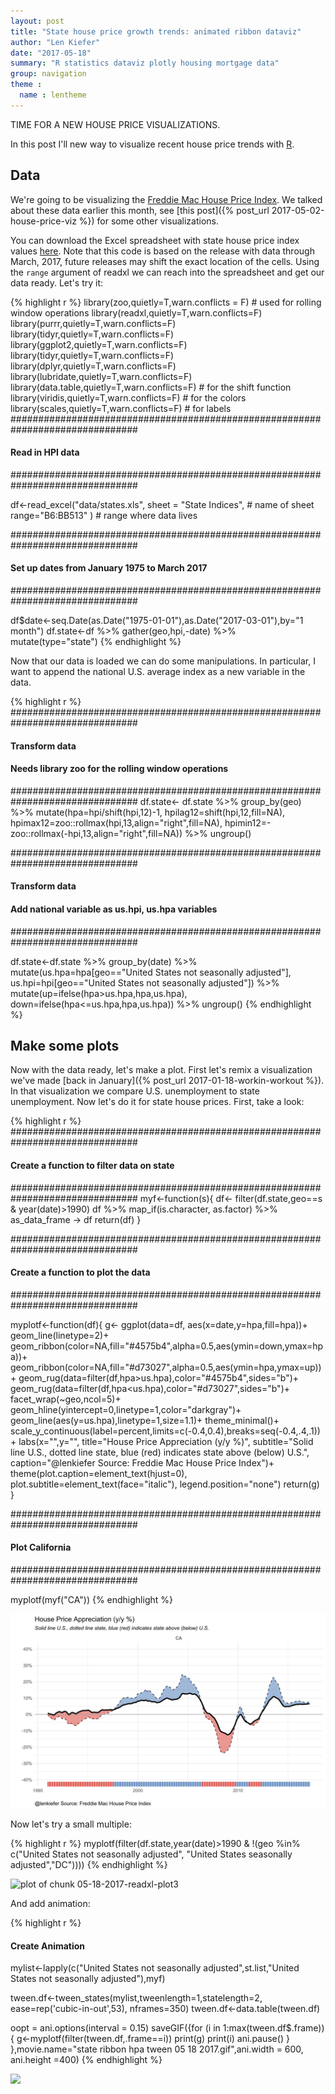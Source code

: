 ```yaml
---
layout: post
title: "State house price growth trends: animated ribbon dataviz"
author: "Len Kiefer"
date: "2017-05-18"
summary: "R statistics dataviz plotly housing mortgage data"
group: navigation
theme :
  name : lentheme
---
```


TIME FOR A NEW HOUSE PRICE VISUALIZATIONS.

In this post I'll new way to visualize recent house price trends with [R](https://www.r-project.org/). 

## Data

We're going to be visualizing the [Freddie Mac House Price Index](http://www.freddiemac.com/finance/house_price_index.html). We talked about these data earlier this month, see [this post]({% post_url 2017-05-02-house-price-viz %}) for some other visualizations.

You can download the Excel spreadsheet with state house price index values [here](http://www.freddiemac.com/finance/fmhpi/current/excel/states.xls).  Note that this code is based on the release with data through March, 2017, future releases may shift the exact location of the cells.  Using the `range` argument of readxl we can reach into the spreadsheet and get our data ready.  Let's try it:


{% highlight r %}
library(zoo,quietly=T,warn.conflicts = F)      # used for rolling window operations
library(readxl,quietly=T,warn.conflicts=F)
library(purrr,quietly=T,warn.conflicts=F)
library(tidyr,quietly=T,warn.conflicts=F)
library(ggplot2,quietly=T,warn.conflicts=F)
library(tidyr,quietly=T,warn.conflicts=F)
library(dplyr,quietly=T,warn.conflicts=F)
library(lubridate,quietly=T,warn.conflicts=F)
library(data.table,quietly=T,warn.conflicts=F) # for the shift function
library(viridis,quietly=T,warn.conflicts=F)    # for the colors
library(scales,quietly=T,warn.conflicts=F)    # for labels
###############################################################################
#### Read in HPI data  
###############################################################################

df<-read_excel("data/states.xls", 
               sheet = "State Indices",  # name of sheet
               range="B6:BB513" )        # range where data lives

###############################################################################
#### Set up dates from January 1975 to March 2017
###############################################################################

df$date<-seq.Date(as.Date("1975-01-01"),as.Date("2017-03-01"),by="1 month")
df.state<-df %>% gather(geo,hpi,-date) %>% mutate(type="state")
{% endhighlight %}

Now that our data is loaded we can do some manipulations.  In particular, I want to append the national U.S. average index as a new variable in the data.

{% highlight r %}
###############################################################################
#### Transform data
#### Needs library zoo for the rolling window operations
###############################################################################
df.state<-
  df.state %>% group_by(geo) %>% 
  mutate(hpa=hpi/shift(hpi,12)-1,
         hpilag12=shift(hpi,12,fill=NA),
         hpimax12=zoo::rollmax(hpi,13,align="right",fill=NA),
         hpimin12=-zoo::rollmax(-hpi,13,align="right",fill=NA)) %>% ungroup()

###############################################################################
#### Transform data
#### Add national variable as us.hpi, us.hpa variables
###############################################################################

df.state<-df.state %>% group_by(date) %>% 
  mutate(us.hpa=hpa[geo=="United States not seasonally adjusted"],
         us.hpi=hpi[geo=="United States not seasonally adjusted"]) %>%
  mutate(up=ifelse(hpa>us.hpa,hpa,us.hpa),
         down=ifelse(hpa<=us.hpa,hpa,us.hpa)) %>% 
  ungroup()
{% endhighlight %}

## Make some plots

Now with the data ready, let's make a plot. First let's remix a visualization we've made [back in January]({% post_url 2017-01-18-workin-workout %}).  In that visualization we compare U.S. unemployment to state unemployment.  Now let's do it for state house prices.  First, take a look:


{% highlight r %}
###############################################################################
#### Create a function to filter data on state
###############################################################################
myf<-function(s){
  df<- filter(df.state,geo==s & year(date)>1990)
  df %>% map_if(is.character, as.factor) %>% as_data_frame -> df
  return(df)
}

###############################################################################
#### Create a function to plot the data
###############################################################################

myplotf<-function(df){
  g<-
    ggplot(data=df,
         aes(x=date,y=hpa,fill=hpa))+
    geom_line(linetype=2)+
    geom_ribbon(color=NA,fill="#4575b4",alpha=0.5,aes(ymin=down,ymax=hpa))+
    geom_ribbon(color=NA,fill="#d73027",alpha=0.5,aes(ymin=hpa,ymax=up))+
    geom_rug(data=filter(df,hpa>us.hpa),color="#4575b4",sides="b")+
    geom_rug(data=filter(df,hpa<us.hpa),color="#d73027",sides="b")+
    facet_wrap(~geo,ncol=5)+
    geom_hline(yintercept=0,linetype=1,color="darkgray")+
    geom_line(aes(y=us.hpa),linetype=1,size=1.1)+
    theme_minimal()+
    scale_y_continuous(label=percent,limits=c(-0.4,0.4),breaks=seq(-0.4,.4,.1))+
    labs(x="",y="",
         title="House Price Appreciation (y/y %)",
         subtitle="Solid line U.S., dotted line state, blue (red) indicates state above (below) U.S.",
         caption="@lenkiefer Source: Freddie Mac House Price Index")+
    theme(plot.caption=element_text(hjust=0),
          plot.subtitle=element_text(face="italic"),
          legend.position="none")
  return(g)
}

###############################################################################
#### Plot California
###############################################################################

myplotf(myf("CA"))
{% endhighlight %}

![plot of chunk 05-18-2017-readxl-plot2](/img/Rfig/05-18-2017-readxl-plot2-1.svg)

Now let's try a small multiple:


{% highlight r %}
myplotf(filter(df.state,year(date)>1990  &
         !(geo %in%   c("United States not seasonally adjusted", 
                           "United States seasonally adjusted","DC"))))
{% endhighlight %}

![plot of chunk 05-18-2017-readxl-plot3](/img/Rfig/05-18-2017-readxl-plot3-1.svg)

And add animation:


{% highlight r %}
#### Create Animation ##############################################################################

mylist<-lapply(c("United States not seasonally adjusted",st.list,"United States not seasonally adjusted"),myf)


tween.df<-tween_states(mylist,tweenlength=1,statelength=2, 
                       ease=rep('cubic-in-out',53), nframes=350)
tween.df<-data.table(tween.df)


oopt = ani.options(interval = 0.15)
saveGIF({for (i in 1:max(tween.df$.frame)) {
  g<-myplotf(filter(tween.df,.frame==i))
  print(g)
  print(i)
  ani.pause()
}
},movie.name="state ribbon hpa tween 05 18 2017.gif",ani.width = 600, ani.height =400)
{% endhighlight %}

<img src="{{ site.url}}/img/charts_may_18_2017/state ribbon hpa tween 05 18 2017.gif" >
